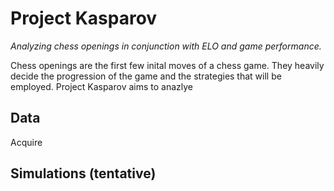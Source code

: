 # Project Kasparov
<em> Analyzing chess openings in conjunction with ELO and game performance. </em>


Chess openings are the first few inital moves of a chess game. They heavily decide the progression of the game and the strategies that will be employed. Project Kasparov aims to anazlye 



## Data
Acquire 

## Simulations (tentative)

